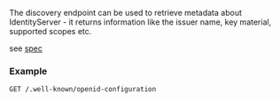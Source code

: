 The discovery endpoint can be used to retrieve metadata about IdentityServer - it returns information like the issuer name, key material, supported scopes etc.

see [spec](http://openid.net/specs/openid-connect-discovery-1_0.html)

### Example

```
GET /.well-known/openid-configuration
```

